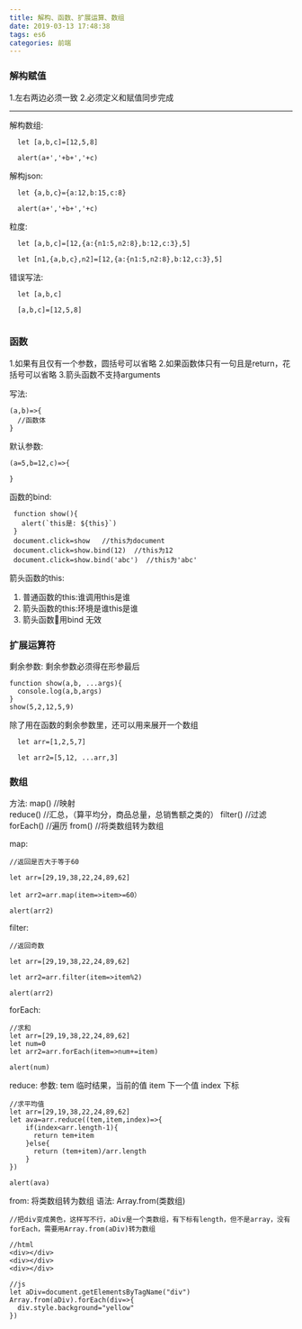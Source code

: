 ```yaml
---
title: 解构、函数、扩展运算、数组
date: 2019-03-13 17:48:38
tags: es6
categories: 前端
---
```


### 解构赋值

 1.左右两边必须一致
 2.必须定义和赋值同步完成

 ---
 解构数组:

```
  let [a,b,c]=[12,5,8]
  
  alert(a+','+b+','+c)
```

解构json:

```
  let {a,b,c}={a:12,b:15,c:8}

  alert(a+','+b+','+c)
```

粒度:

```
  let [a,b,c]=[12,{a:{n1:5,n2:8},b:12,c:3},5]

  let [n1,{a,b,c},n2]=[12,{a:{n1:5,n2:8},b:12,c:3},5]
```

错误写法:

```
  let [a,b,c] 

  [a,b,c]=[12,5,8] 


```

### 函数

1.如果有且仅有一个参数，圆括号可以省略
2.如果函数体只有一句且是return，花括号可以省略
3.箭头函数不支持arguments


写法:
```
(a,b)=>{
  //函数体
}
```

默认参数:
```
(a=5,b=12,c)=>{

}
```

函数的bind:
 
```
 function show(){
   alert(`this是: ${this}`)
 }
 document.click=show   //this为document
 document.click=show.bind(12)  //this为12
 document.click=show.bind('abc')  //this为'abc'
```

箭头函数的this:
1. 普通函数的this:谁调用this是谁
2. 箭头函数的this:环境是谁this是谁
3. 箭头函数用bind 无效
 

### 扩展运算符

剩余参数:
剩余参数必须得在形参最后

```
function show(a,b, ...args){
  console.log(a,b,args)
}
show(5,2,12,5,9)
```

除了用在函数的剩余参数里，还可以用来展开一个数组

```
  let arr=[1,2,5,7]

  let arr2=[5,12, ...arr,3]
```

### 数组  

方法:
map()      //映射   
reduce()   //汇总，（算平均分，商品总量，总销售额之类的）
filter()   //过滤
forEach()  //遍历
from()     //将类数组转为数组

map:

```
//返回是否大于等于60

let arr=[29,19,38,22,24,89,62]

let arr2=arr.map(item=>item>=60）

alert(arr2)
```

filter:

```
//返回奇数

let arr=[29,19,38,22,24,89,62]

let arr2=arr.filter(item=>item%2)

alert(arr2)
```

forEach:

``` 
//求和
let arr=[29,19,38,22,24,89,62]
let num=0
let arr2=arr.forEach(item=>num+=item)

alert(num)
```

reduce:
参数:
tem 临时结果，当前的值
item 下一个值 
index 下标
``` 
//求平均值
let arr=[29,19,38,22,24,89,62]
let ava=arr.reduce((tem,item,index)=>{
    if(index<arr.length-1){
      return tem+item
    }else{
      return (tem+item)/arr.length
    }
})

alert(ava)
```


from:
将类数组转为数组 
语法:
Array.from(类数组)

```
//把div变成黄色，这样写不行，aDiv是一个类数组，有下标有length，但不是array，没有forEach，需要用Array.from(aDiv)转为数组

//html
<div></div>
<div></div>
<div></div>

//js
let aDiv=document.getElementsByTagName("div")
Array.from(aDiv).forEach(div=>{
  div.style.background="yellow"
})
```